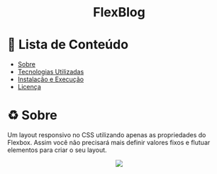 
<h1 align="center">
  FlexBlog
</h1>


# :pushpin: Lista de Conteúdo 
* [Sobre](#recycle-sobre)
* [Tecnologias Utilizadas](#clipboard-tecnologias-utilizadas)
* [Instalação e Execução](#desktop_computer-instalação-e-execução)
* [Licença](#scroll-licença)

# :recycle: Sobre
Um layout responsivo no CSS utilizando apenas as propriedades do Flexbox. Assim você não precisará mais definir valores fixos e flutuar elementos para criar o seu layout.

<div align="center">
  <img src="https://www.origamid.com/wp-content/uploads/2017/05/flexblog.jpg">
</div>